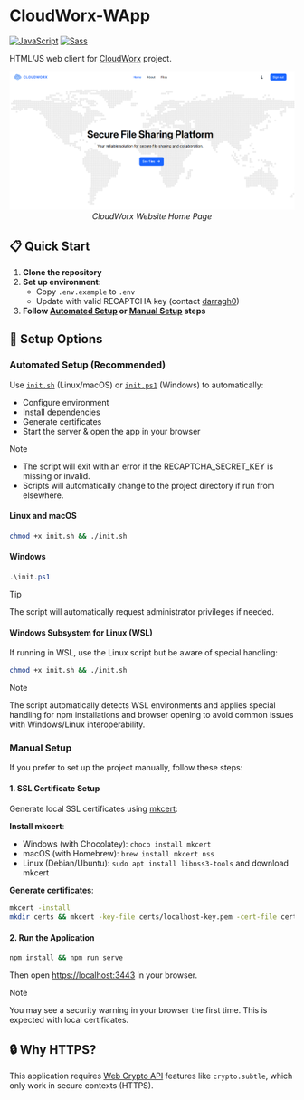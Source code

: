 # CloudWorx-WApp
[![JavaScript](https://img.shields.io/badge/JavaScript-F7DF1E?logo=javascript&logoColor=000)](https://www.javascript.com)
[![Sass](https://img.shields.io/badge/Sass-C69?logo=sass&logoColor=fff)](https://sass-lang.com)

HTML/JS web client for [CloudWorx](https://github.com/Nanda128/CloudWorx-Backend) project.

<p align="center">
    <img alt="Home Page Screenshot" src="./docs/img/png/home.png" />
    <br />
    <em>CloudWorx Website Home Page</em>
</p>

## 📋 Quick Start

1. **Clone the repository**
2. **Set up environment**:
    - Copy `.env.example` to `.env`
    - Update with valid RECAPTCHA key (contact [darragh0](https://github.com/darragh0))
3. **Follow [Automated Setup](#automated-setup-recommended) or [Manual Setup](#manual-setup) steps**

## 🔧 Setup Options

### Automated Setup (Recommended)

Use [`init.sh`](./init.sh) (Linux/macOS) or [`init.ps1`](./init.ps1) (Windows) to automatically:

- Configure environment
- Install dependencies
- Generate certificates
- Start the server & open the app in your browser

> [!Note]
> - The script will exit with an error if the RECAPTCHA_SECRET_KEY is missing or invalid.
> - Scripts will automatically change to the project directory if run from elsewhere.

#### Linux and macOS
```sh
chmod +x init.sh && ./init.sh
```

#### Windows
```powershell
.\init.ps1
```

> [!TIP]
> The script will automatically request administrator privileges if needed.

#### Windows Subsystem for Linux (WSL)
If running in WSL, use the Linux script but be aware of special handling:
```sh
chmod +x init.sh && ./init.sh
```

> [!NOTE]
> The script automatically detects WSL environments and applies special handling for npm installations and browser opening to avoid common issues with Windows/Linux interoperability.

### Manual Setup

If you prefer to set up the project manually, follow these steps:

#### 1. SSL Certificate Setup
Generate local SSL certificates using [mkcert](https://github.com/FiloSottile/mkcert):

**Install mkcert**:
- Windows (with Chocolatey): `choco install mkcert`
- macOS (with Homebrew): `brew install mkcert nss`
- Linux (Debian/Ubuntu): `sudo apt install libnss3-tools` and download mkcert

**Generate certificates**:
```sh
mkcert -install
mkdir certs && mkcert -key-file certs/localhost-key.pem -cert-file certs/localhost.pem localhost
```

#### 2. Run the Application
```sh
npm install && npm run serve
```

Then open [https://localhost:3443](https://localhost:3443) in your browser.

> [!NOTE]
> You may see a security warning in your browser the first time. This is expected with local certificates.

## 🔒 Why HTTPS?

This application requires [Web Crypto API](https://developer.mozilla.org/en-US/docs/Web/API/Web_Crypto_API) features like `crypto.subtle`, which only work in secure contexts (HTTPS).
